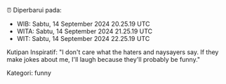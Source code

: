 ⏰ Diperbarui pada:
- WIB: Sabtu, 14 September 2024 20.25.19 UTC
- WITA: Sabtu, 14 September 2024 21.25.19 UTC
- WIT: Sabtu, 14 September 2024 22.25.19 UTC

Kutipan Inspiratif:
"I don't care what the haters and naysayers say. If they make jokes about me, I'll laugh because they'll probably be funny."


Kategori: funny

